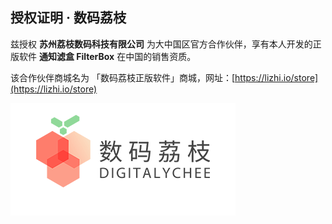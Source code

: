 ## 授权证明 · 数码荔枝

兹授权 **苏州荔枝数码科技有限公司** 为大中国区官方合作伙伴，享有本人开发的正版软件 **通知滤盒 FilterBox** 在中国的销售资质。

该合作伙伴商城名为 「数码荔枝正版软件」商城，网址：[https://lizhi.io/store](https://lizhi.io/store)

![logo](/img/lizhi.png)

